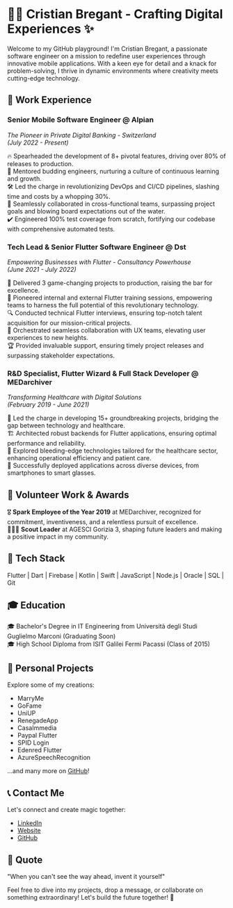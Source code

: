 # 👨‍💻 Cristian Bregant - Crafting Digital Experiences ✨

Welcome to my GitHub playground! I'm Cristian Bregant, a passionate software engineer on a mission to redefine user experiences through innovative mobile applications. With a keen eye for detail and a knack for problem-solving, I thrive in dynamic environments where creativity meets cutting-edge technology.

## 🚀 Work Experience

### Senior Mobile Software Engineer @ Alpian
*The Pioneer in Private Digital Banking - Switzerland*  
*(July 2022 - Present)*

🔥 Spearheaded the development of 8+ pivotal features, driving over 80% of releases to production.  
🌟 Mentored budding engineers, nurturing a culture of continuous learning and growth.  
🛠️ Led the charge in revolutionizing DevOps and CI/CD pipelines, slashing time and costs by a whopping 30%.  
🤝 Seamlessly collaborated in cross-functional teams, surpassing project goals and blowing board expectations out of the water.  
✔️ Engineered 100% test coverage from scratch, fortifying our codebase with comprehensive automated tests.  

### Tech Lead & Senior Flutter Software Engineer @ Dst
*Empowering Businesses with Flutter - Consultancy Powerhouse*  
*(June 2021 - July 2022)*

🎯 Delivered 3 game-changing projects to production, raising the bar for excellence.  
🚀 Pioneered internal and external Flutter training sessions, empowering teams to harness the full potential of this revolutionary technology.  
🔍 Conducted technical Flutter interviews, ensuring top-notch talent acquisition for our mission-critical projects.  
🤝 Orchestrated seamless collaboration with UX teams, elevating user experiences to new heights.  
🏆 Provided invaluable support, ensuring timely project releases and surpassing stakeholder expectations.  

### R&D Specialist, Flutter Wizard & Full Stack Developer @ MEDarchiver
*Transforming Healthcare with Digital Solutions*  
*(February 2019 - June 2021)*

🔬 Led the charge in developing 15+ groundbreaking projects, bridging the gap between technology and healthcare.  
🏗️ Architected robust backends for Flutter applications, ensuring optimal performance and reliability.  
🔬 Explored bleeding-edge technologies tailored for the healthcare sector, enhancing operational efficiency and patient care.  
🚀 Successfully deployed applications across diverse devices, from smartphones to smart glasses.  

## 🌟 Volunteer Work & Awards

🎖️ **Spark Employee of the Year 2019** at MEDarchiver, recognized for commitment, inventiveness, and a relentless pursuit of excellence.  
👨‍👧‍👦 **Scout Leader** at AGESCI Gorizia 3, shaping future leaders and making a positive impact in my community.  

## 🔧 Tech Stack

Flutter | Dart | Firebase | Kotlin | Swift | JavaScript | Node.js | Oracle | SQL | Git

## 🎓 Education

🎓 Bachelor's Degree in IT Engineering from Università degli Studi Guglielmo Marconi (Graduating Soon)  
🎓 High School Diploma from ISIT Galilei Fermi Pacassi (Class of 2015)  

## 🚀 Personal Projects

Explore some of my creations:

- MarryMe
- GoFame
- UniUP
- RenegadeApp
- CasaImmedia
- Paypal Flutter
- SPID Login
- Edenred Flutter
- AzureSpeechRecognition

...and many more on [GitHub](https://github.com/cristianbregant)!

## 📞 Contact Me

Let's connect and create magic together:

- [LinkedIn](https://www.linkedin.com/in/cristianbregant)
- [Website](https://cristianbregant.it)
- [GitHub](https://github.com/cristianbregant)

## 💬 Quote

"When you can't see the way ahead, invent it yourself"

Feel free to dive into my projects, drop a message, or collaborate on something extraordinary! Let's build the future together! 🌟
